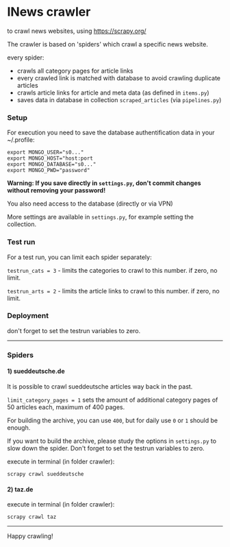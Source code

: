 # INews crawler
to crawl news websites, using https://scrapy.org/

The crawler is based on 'spiders' which crawl a specific news website.

every spider:
- crawls all category pages for article links
- every crawled link is matched with database to avoid crawling duplicate articles 
- crawls article links for article and meta data (as defined in `items.py`)
- saves data in database in collection `scraped_articles` (via `pipelines.py`) 


### Setup

For execution you need to save the database authentification data in your ~/.profile:

```
export MONGO_USER="s0..."
export MONGO_HOST="host:port
export MONGO_DATABASE="s0..."
export MONGO_PWD="password" 
``` 
 
 **Warning: If you save directly in `settings.py`, don't commit changes without removing your password!**

You also need access to the database (directly or via VPN)

More settings are available in `settings.py`, for example setting the collection.

### Test run

For a test run, you can limit each spider separately:

`testrun_cats = 3`    - limits the categories to crawl to this number. if zero, no limit.

`testrun_arts = 2`    - limits the article links to crawl to this number. if zero, no limit.

### Deployment 

don't forget to set the testrun variables to zero.

----------------------------------------------------------

### Spiders

#### 1) sueddeutsche.de

It is possible to crawl sueddeutsche articles way back in the past.

```limit_category_pages = 1```   sets the amount of additional category pages of 50 articles each, maximum of 400 pages.

For building the archive, you can use `400`, but for daily use `0` or `1` should be enough.
 
If you want to build the archive, please study the options in `settings.py` to slow down the spider.
Don't forget to set the testrun variables to zero.

execute in terminal (in folder crawler):

`scrapy crawl sueddeutsche`




#### 2) taz.de

execute in terminal (in folder crawler):

`scrapy crawl taz`

----------------------------------------------------------

Happy crawling!